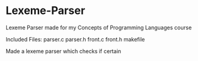 # Lexeme-Parser
Lexeme Parser made for my Concepts of Programming Languages course

Included Files:
parser.c
parser.h
front.c
front.h
makefile

Made a lexeme parser which checks if certain 
